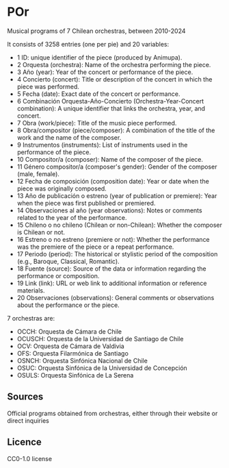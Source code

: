 # POr
Musical programs of 7 Chilean orchestras, between 2010-2024

It consists of 3258 entries (one per pie) and 20 variables:
- 1 ID: unique identifier of the piece (produced by Animupa).
- 2 Orquesta (orchestra): Name of the orchestra performing the piece.
- 3 Año (year): Year of the concert or performance of the piece.
- 4 Concierto (concert): Title or description of the concert in which the piece was performed.
- 5 Fecha (date): Exact date of the concert or performance.
- 6 Combinación Orquesta-Año-Concierto (Orchestra-Year-Concert combination): A unique identifier that links the orchestra, year, and concert.
- 7 Obra (work/piece): Title of the music piece performed.
- 8 Obra/compositor (piece/composer): A combination of the title of the work and the name of the composer.
- 9 Instrumentos (instruments): List of instruments used in the performance of the piece.
- 10 Compositor/a (composer): Name of the composer of the piece.
- 11 Género compositor/a (composer's gender): Gender of the composer (male, female).
- 12 Fecha de composición (composition date): Year or date when the piece was originally composed.
- 13 Año de publicación o estreno (year of publication or premiere): Year when the piece was first published or premiered.
- 14 Observaciones al año (year observations): Notes or comments related to the year of the performance.
- 15 Chileno o no chileno (Chilean or non-Chilean): Whether the composer is Chilean or not.
- 16 Estreno o no estreno (premiere or not): Whether the performance was the premiere of the piece or a repeat performance.
- 17 Periodo (period): The historical or stylistic period of the composition (e.g., Baroque, Classical, Romantic).
- 18 Fuente (source): Source of the data or information regarding the performance or composition.
- 19 Link (link): URL or web link to additional information or reference materials.
- 20 Observaciones (observations): General comments or observations about the performance or the piece.

7 orchestras are: 
- OCCH: Orquesta de Cámara de Chile
- OCUSCH: Orquesta de la Universidad de Santiago de Chile
- OCV: Orquesta de Cámara de Valdivia
- OFS: Orquesta Filarmónica de Santiago
- OSNCH: Orquesta Sinfónica Nacional de Chile
- OSUC: Orquesta Sinfónica de la Universidad de Concepción
- OSULS: Orquesta Sinfónica de La Serena

## Sources

Official programs obtained from orchestras, either through their website or direct inquiries

## Licence

CC0-1.0 license
